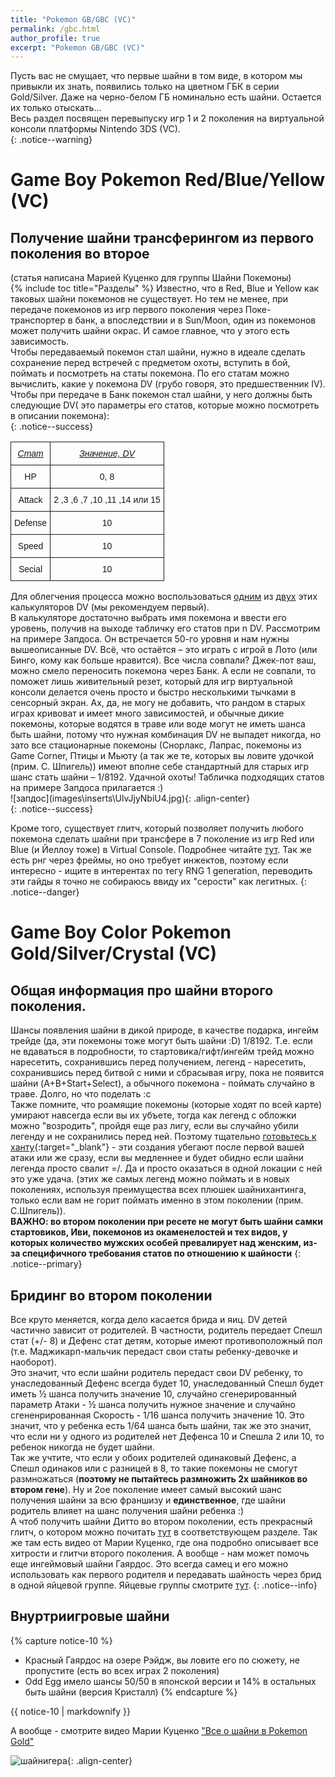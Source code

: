 ```yaml
---
title: "Pokemon GB/GBC (VC)"
permalink: /gbc.html
author_profile: true
excerpt: "Pokemon GB/GBC (VC)"
---
```



Пусть вас не смущает, что первые шайни в том виде, в котором мы привыкли их знать, появились только на цветном ГБК в серии Gold/Silver. Даже на черно-белом ГБ номинально есть шайни. Остается их только отыскать...<br>
Весь раздел посвящен перевыпуску игр 1 и 2 поколения на виртуальной консоли платформы Nintendo 3DS (VC). <br>
{: .notice--warning}

# Game Boy Pokemon Red/Blue/Yellow (VC)

## Получение шайни трансферингом из первого поколения во второе

(статья написана Марией Куценко для группы Шайни Покемоны)<br>
{% include toc title="Разделы" %}
Известно, что в Red, Blue и Yellow как таковых шайни покемонов не существует. Но тем не менее, при передаче покемонов из игр первого поколения через Поке-транспортер в банк, а впоследствии и в Sun/Moon, один из покемонов может получить шайни окрас. И самое главное, что у этого есть зависимость.<br> 
Чтобы передаваемый покемон стал шайни, нужно в идеале сделать сохранение перед встречей с предметом охоты, вступить в бой, поймать и посмотреть на статы покемона. По его статам можно вычислить, какие у покемона DV (грубо говоря, это предшественник IV). Чтобы при передаче в Банк покемон стал шайни, у него должны быть следующие DV( это параметры его статов, которые можно посмотреть в описании покемона): <br>
{: .notice--success}
<p align="center">
<style type="text/css">
.tg  {border-collapse:collapse;border-spacing:0;}
.tg td{font-family:Arial, sans-serif;font-size:14px;padding:10px 5px;border-style:solid;border-width:1px;overflow:hidden;word-break:normal;}
.tg th{font-family:Arial, sans-serif;font-size:14px;font-weight:normal;padding:10px 5px;border-style:solid;border-width:1px;overflow:hidden;word-break:normal;}
.tg .tg-19ig{font-family:"Arial Black", Gadget, sans-serif !important;;vertical-align:top}
.tg .tg-52rl{font-style:italic;text-decoration:underline;font-family:"Arial Black", Gadget, sans-serif !important;;vertical-align:top}
.tg .tg-223e{font-family:"Arial Black", Gadget, sans-serif !important;;text-align:center;vertical-align:top}
</style>
<table class="tg">
  <tr>
    <th class="tg-52rl">Стат</th>
    <th class="tg-52rl">Значение, DV</th>
  </tr>
  <tr>
    <td class="tg-223e">HP</td>
    <td class="tg-223e">0, 8</td>
  </tr>
  <tr>
    <td class="tg-223e">Attack</td>
    <td class="tg-223e">2 ,3 ,6 ,7 ,10 ,11 ,14 или 15</td>
  </tr>
  <tr>
    <td class="tg-223e">Defense</td>
    <td class="tg-223e">10</td>
  </tr>
  <tr>
    <td class="tg-223e">Speed</td>
    <td class="tg-223e">10</td>
  </tr>
  <tr>
    <td class="tg-223e">Secial</td>
    <td class="tg-223e">10</td>
  </tr>
</table>
</p>
Для облегчения процесса можно воспользоваться <a href="http://nobleware.ca/dvcalculator" target="_blank">одним</a> из <a href="http://pokedream.com/games/goldsilver/stat.php" target="_blank">двух</a> этих калькуляторов DV (мы рекомендуем первый).<br>
В калькуляторе достаточно выбрать имя покемона и ввести его уровень, получив на выходе табличку его статов при n DV. Рассмотрим на примере Запдоса. Он встречается 50-го уровня и нам нужны вышеописанные DV. 
Всё, что остаётся – это играть с игрой в Лото (или Бинго, кому как больше нравится). Все числа совпали? Джек-пот ваш, можно смело переносить покемона через Банк. А если не совпали, то поможет лишь живительный резет, который для игр виртуальной консоли делается очень просто и быстро несколькими тычками в сенсорный экран. Ах, да, не могу не добавить, что рандом в старых играх кривоват и имеет много зависимостей, и обычные дикие покемоны, которые водятся в траве или воде могут не иметь шанса быть шайни, потому что нужная комбинация DV не выпадет никогда, но зато все стационарные покемоны (Снорлакс, Лапрас, покемоны из Game Corner, Птицы и Мьюту (а так же те, которых вы ловите удочкой (прим. C. Шпигель)) имеют вполне себе стандартный для старых игр шанс стать шайни – 1/8192. 
Удачной охоты! Табличка подходящих статов на примере Запдоса прилагается :)<br>
![запдос](images\inserts\UlvJjyNbiU4.jpg){: .align-center}<br>
{: .notice--success}

Кроме того, существует глитч, который позволяет получить любого покемона сделать шайни при трансфере в 7 поколение из игр Red или Blue (и Йеллоу тоже) в Virtual Console. Подробнее читайте <a href="https://shiny.customfw.xyz/rngabuse#%D0%BF%D0%BE%D1%88%D0%B0%D0%B3%D0%BE%D0%B2%D0%B0%D1%8F-%D0%B8%D0%BD%D1%81%D1%82%D1%80%D1%83%D0%BA%D1%86%D0%B8%D1%8F-%D0%BA-%D0%B8%D1%81%D0%BF%D0%BE%D0%BB%D0%BD%D0%B5%D0%BD%D0%B8%D1%8E-%D0%B3%D0%BB%D0%B8%D1%82%D1%87%D0%B0-%D0%BA%D0%BE%D1%82%D0%BE%D1%80%D1%8B%D0%B9-%D0%BF%D0%BE%D0%B7%D0%B2%D0%BE%D0%BB%D1%8F%D0%B5%D1%82-%D0%BB%D1%8E%D0%B1%D0%BE%D0%B3%D0%BE-%D0%BF%D0%BE%D1%87%D1%82%D0%B8-%D0%BF%D0%BE%D0%BA%D0%B5%D0%BC%D0%BE%D0%BD%D0%B0-%D1%81%D0%B4%D0%B5%D0%BB%D0%B0%D1%82%D1%8C-%D1%88%D0%B0%D0%B9%D0%BD%D0%B8-%D0%BF%D1%80%D0%B8-%D1%82%D1%80%D0%B0%D0%BD%D1%81%D1%84%D0%B5%D1%80%D0%B5-%D0%B2-7-%D0%BF%D0%BE%D0%BA%D0%BE%D0%BB%D0%B5%D0%BD%D0%B8%D0%B5-%D0%B8%D0%B7-%D0%B8%D0%B3%D1%80-red-%D0%B8%D0%BB%D0%B8-blue-%D0%B2-virtual-console" target="_blank">тут</a>. Так же есть рнг через фреймы, но оно требует инжектов, поэтому если интересно - ищите в интерентах по тегу RNG 1 generation, переводить эти гайды я точно не собираюсь ввиду их "серости" как легитных.
{: .notice--danger}

# Game Boy Color Pokemon Gold/Silver/Crystal (VC)

## Общая информация про шайни второго поколения.

Шансы появления шайни в дикой природе, в качестве подарка, ингейм трейде (да, эти покемоны тоже могут быть шайни :D) 1/8192. Т.е. если не вдаваться в подробности, то стартовика/гифт/ингейм трейд можно наресетить, сохранившись перед получением, легенд - наресетить, сохранившись перед битвой с ними и сбрасывая игру, пока не появится шайни (A+B+Start+Select), а обычного покемона - поймать случайно в траве. Долго, но что поделать :с<br> Также помните, что роамящие покемоны (которые ходят по всей карте) умирают навсегда если вы их убъете, тогда как легенд с обложки можно "возродить", пройдя еще раз лигу, если вы случайно убили легенду и не сохранились перед ней. Поэтому тщательно [готовьтесь к ханту](catching){:target="_blank"} - эти создания убегают после первой вашей атаки или же сразу, если вы медленнее и будет обидно если шайни легенда просто свалит =/. Да и просто оказаться в одной локации с ней это уже удача. (этих же самых легенд можно поймать и в новых поколениях, используя преимущества всех плюшек шайнихантинга, только если вам не горит поймать именно в этом поколении (прим. С.Шпигель)).<br>
**ВАЖНО: во втором поколении при ресете не могут быть шайни самки стартовиков, Иви, покемонов из окаменелостей и тех видов, у которых количество мужских особей превалирует над женским, из-за специфичного требования статов по отношению к шайности**
{: .notice--primary}

## Бридинг во втором поколении

Все круто меняется, когда дело касается брида и яиц. DV детей частично зависит от родителей. В частности, родитель передает Спешл стат (+/- 8) и Дефенс стат детям, которые имеют противоположный пол (т.е. Маджикарп-мальчик передаст свои статы ребенку-девочке и наоборот). <br>
Это значит, что если шайни родитель передаст свои DV ребенку, то унаследованный Дефенс всегда будет 10, унаследованный Спешл будет иметь ½ шанса получить значение 10, случайно сгенерированный параметр Атаки - ½ шанса получить нужное значение и случайно сгененрированная Скорость - 1/16 шанса получить значение 10. Это значит, что у ребенка есть 1/64 шанса быть шайни, так же это значит, что если ни у одного из родителей нет Дефенса 10 и Спешла 2 или 10, то ребенок никогда не будет шайни.<br>
Так же учтите, что если у обоих родителей одинаковый Дефенс, а Спешл одинаков или с разницей в 8, то такие покемоны не смогут размножаться (**поэтому не пытайтесь размножить 2х шайников во втором гене**). Ну и 2ое поколение имеет самый высокий шанс получения шайни за всю франшизу и **единственное**, где шайни родитель влияет на шанс получения шайни ребенка :)<br>
А чтоб получить шайни Дитто во втором поколении, есть прекрасный глитч, о котором можно почитать <a href="https://shiny.customfw.xyz/rngabuse#%D1%85%D0%B0%D0%BB%D1%8F%D0%B2%D0%BD%D1%8B%D0%B9-%D1%88%D0%B0%D0%B9%D0%BD%D0%B8-%D0%B4%D0%B8%D1%82%D1%82%D0%BE" target="_blank">тут</a> в соответствующем разделе. Так же там есть видео от Марии Куценко, где она подробно описывает все хитрости и глитчи второго поколения. А вообще - нам может помочь еще ингеймовый шайни Гаярдос. Это всегда самец и его можно использовать как первого родителя и передавать шайность через брид в одной яйцевой группе. Яйцевые группы смотрите <a href="https://bulbapedia.bulbagarden.net/wiki/Egg_Group" target="_blank">тут</a>.
{: .notice--info}

## Внуртриигровые шайни

{% capture notice-10 %}

+ Красный Гаярдос на озере Рэйдж, вы ловите его по сюжету, не пропустите (есть во всех играх 2 поколения)
+ Odd Egg имело шансы 50/50 в японской версии и 14% в остальных быть шайни (версия Кристалл)
{% endcapture %} 

<div class="notice--warning">{{ notice-10 | markdownify }}</div>

А вообще - смотрите видео Марии Куценко <a href="https://www.youtube.com/watch?v=ENR0IvEv3xs" target="_blank">"Все о шайни в Pokemon Gold"</a>

![шайнигера](images\inserts\rare_red_gyarados___pokemon_4_by_thecatmello-d6gmtu4.png){: .align-center}<br>
